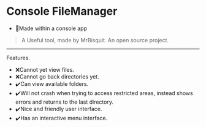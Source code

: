# Console FileManager
 
- 🔭Made within a console app

> A Useful tool, made by MrBisquit.
An open source project.
***
Features.


- ❌Cannot yet view files.
- ❌Cannot go back directories yet.
- ✔️Can view available folders.
- ✔️Will not crash when trying to access restricted areas, instead shows errors and returns to the last directory.
- ✔️Nice and friendly user interface.
- ✔️Has an interactive menu interface.
